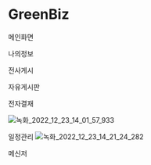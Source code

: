# GreenBiz
메인화면












나의정보












전사게시









자유게시판



전자결재

![녹화_2022_12_23_14_01_57_933](https://user-images.githubusercontent.com/100750066/209275512-c581409a-3a22-4518-9c8e-63a25631bea4.gif)







일정관리
![녹화_2022_12_23_14_21_24_282](https://user-images.githubusercontent.com/100145167/209276725-263c7893-4c21-4983-8b35-81e449515d27.gif)






메신저 
